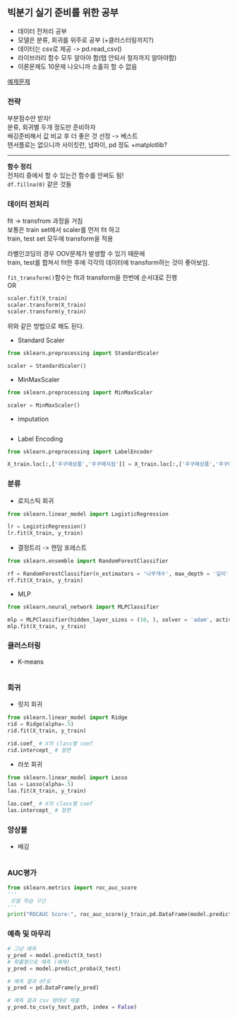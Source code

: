 ## 빅분기 실기 준비를 위한 공부

- 데이터 전처리 공부
- 모델은 분류, 회귀를 위주로 공부 (+클러스터링까지?)  
- 데이터는 csv로 제공 -> pd.read_csv()  
- 라이브러리 함수 모두 알아야 함(탭 안되서 철자까지 알아야함)  
- 이론문제도 10문제 나오니까 소홀히 할 수 없음  

[예제문제](./example/ex1.py)

### 전략
부분점수만 받자!  
분류, 회귀별 두개 정도만 준비하자  
배깅준비해서 값 비교 후 더 좋은 것 선정 -> 베스트  
텐서플로는 없으니까 사이킷런, 넘파이, pd 정도 +matplotlib?  

---
**함수 정리**  
전처리 중에서 할 수 있는건 함수를 안써도 됨!  
`df.fillna(0)` 같은 것들  

### 데이터 전처리
fit -> transfrom 과정을 거침  
보통은 train set에서 scaler를 먼저 fit 하고  
train, test set 모두에 transform을 적용  

라벨인코딩의 경우 OOV문제가 발생할 수 있기 때문에  
train, test를 합쳐서 fit한 후에 각각의 데이터에 transform하는 것이 좋아보임.  

`fit_transform()`함수는 fit과 transform을 한번에 순서대로 진행  
OR
```python
scaler.fit(X_train)
scaler.transform(X_train)
scaler.transform(y_train)
```  
위와 같은 방법으로 해도 된다.  

- Standard Scaler  
```python
from sklearn.preprocessing import StandardScaler

scaler = StandardScaler()
```  

- MinMaxScaler  
```python
from sklearn.preprocessing import MinMaxScaler

scaler = MinMaxScaler()
```  

- imputation  
```python


```    

- Label Encoding  
```python
from sklearn.preprocessing import LabelEncoder

X_train.loc[:,['주구매상품','주구매지점']] = X_train.loc[:,['주구매상품','주구매지점']].apply(LabelEncoder().fit())
```   

### 분류
- 로지스틱 회귀  
```python
from sklearn.linear_model import LogisticRegression

lr = LogisticRegression()
lr.fit(X_train, y_train)
```  

- 결정트리 -> 랜덤 포레스트  
```python
from sklearn.ensemble import RandomForestClassifier

rf = RandomForestClassifier(n_estimators = '나무개수', max_depth = '깊이', random_state = '랜덤시드')
rf.fit(X_train, y_train)
```  

- MLP
```python
from sklearn.neural_network import MLPClassifier

mlp = MLPClassifier(hidden_layer_sizes = (10, ), solver = 'adam', activation = 'relu', learning_rate_init = 0.001, max_iter =500)
mlp.fit(X_train, y_train)
```  

### 클러스터링
- K-means  
```python


```  

### 회귀
- 릿지 회귀  
```python
from sklearn.linear_model import Ridge
rid = Ridge(alpha=.5)
rid.fit(X_train, y_train)

rid.coef_ # X의 class별 coef
rid.intercept_ # 절편
```  

- 라쏘 회귀  
```python
from sklearn.linear_model import Lasso
las = Lasso(alpha=.5)
las.fit(X_train, y_train)

las.coef_ # X의 class별 coef
las.intercept_ # 절편
```  

### 앙상블  
- 배깅  
```python


```  

### AUC평가  
```python
from sklearn.metrics import roc_auc_score
'''
 모델 학습 구간
'''
print("ROCAUC Score:", roc_auc_score(y_train,pd.DataFrame(model.predict_proba(X_train)).iloc[:,1]))
```  

### 예측 및 마무리
```python
# 그냥 예측
y_pred = model.predict(X_test)
# 확률형으로 예측 (예제)
y_pred = model.predict_proba(X_test)

# 예측 결과 df로
y_pred = pd.DataFrame(y_pred)

# 예측 결과 csv 형태로 제출
y_pred.to_csv(y_test_path, index = False)
```